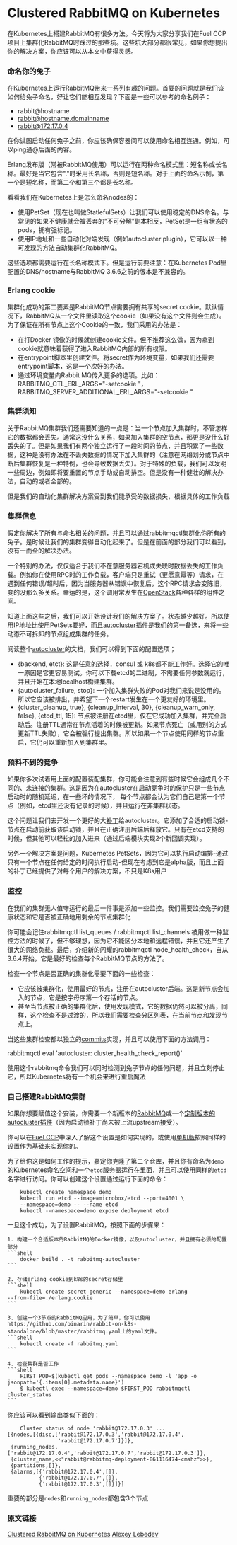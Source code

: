 Clustered RabbitMQ on Kubernetes
===============================

在Kubernetes上搭建RabbitMQ有很多方法。今天将为大家分享我们在Fuel CCP项目上集群化RabbitMQ时踩过的那些坑。这些坑大部分都很常见，如果你想提出你的解决方案，你应该可以从本文中获得灵感。

### 命名你的兔子
在Kubernetes上运行RabbitMQ带来一系列有趣的问题。首要的问题就是我们该如何给兔子命名，好让它们能相互发现？下面是一些可以参考的命名例子：

* rabbit@hostname
* rabbit@hostname.domainname
* rabbit@172.17.0.4

在你试图启动任何兔子之前，你应该确保容器间可以使用命名相互连通。例如，可以ping通@后面的内容。

Erlang发布版（常被RabbitMQ使用）可以运行在两种命名模式里：短名称或长名称。最好是当它包含"."时采用长名称，否则是短名称。对于上面的命名示例，第一个是短名称，而第二个和第三个都是长名称。

看看我们在Kubernetes上是怎么命名nodes的：

* 使用PetSet（现在也叫做StatlefulSets）让我们可以使用稳定的DNS命名。与常见的如果不健康就会被丢弃的“不可分解”副本相反，PetSet是一组有状态的pods，拥有强标记。
* 使用IP地址和一些自动化对端发现（例如autocluster plugin），它可以以一种可发现的方法自动集群化RabbitMQ。

这些选项都需要运行在长名称模式下。但是运行前要注意：在Kubernetes Pod里配置的DNS/hostname与RabbitMQ 3.6.6之前的版本是不兼容的。

### Erlang cookie
集群化成功的第二要素是RabbitMQ节点需要拥有共享的secret cookie。默认情况下，RabbitMQ从一个文件里读取这个cookie（如果没有这个文件则会生成）。为了保证在所有节点上这个Cookie的一致，我们采用的办法是：

* 在打Docker 镜像的时候就创建cookie文件。但不推荐这么做，因为拿到cookie就意味着获得了进入RabbitMQ内部的所有权限。
* 在entrypoint脚本里创建文件。将secret作为环境变量，如果我们还需要entrypoint脚本，这是一个次好的办法。
* 通过环境变量向Rabbit MQ传入更多的选项。比如：RABBITMQ_CTL_ERL_ARGS="-setcookie <our-cookie>"，RABBITMQ_SERVER_ADDITIONAL_ERL_ARGS="-setcookie <our-cookie>"  

### 集群须知
关于RabbitMQ集群我们还需要知道的一点是：当一个节点加入集群时，不管怎样它的数据都会丢失。通常这没什么关系，如果加入集群的空节点，那更是没什么好丢失的了。但是如果我们有两个独立运行了一段时间的节点，并且积累了一些数据，这种是没有办法在不丢失数据的情况下加入集群的（注意在网络划分或节点中断后集群恢复是一种特例，也会导致数据丢失）。对于特殊的负载，我们可以发明一些周边，例如即将要重置的节点手动或自动排空。但是没有一种健壮的解决办法，自动的或者全部的。

但是我们的自动化集群解决方案受到我们能承受的数据损失，根据具体的工作负载

### 集群信息
假定你解决了所有与命名相关的问题，并且可以通过rabbitmqctl集群化你所有的兔子。是时候让我们的集群变得自动化起来了。但是在前面的部分我们可以看到，没有一而全的解决办法。

一个特别的办法，仅仅适合于我们不在意服务器宕机或失联时数据丢失的工作负载。例如你在使用RPC时的工作负载，客户端只是重试（更愿意幂等）请求，在遇到任何错误/超时后，因为当服务器从错误中恢复后，这个RPC请求会变陈旧，变的没那么多关系。幸运的是，这个调用常发生在[OpenStack](https://www.mirantis.com/software/openstack/?utm_campaign=MOS%20weight%20increasing)各种各样的组件之间。

知道上面这些之后，我们可以开始设计我们的解决方案了。状态越少越好。所以使用IP地址比使用PetSets要好，而且[autocluster](http://aweber.github.io/rabbitmq-autocluster/)插件是我们的第一备选，来将一些动态不可拆卸的节点组成集群的任务。

阅读整个[autocluster](https://github.com/aweber/rabbitmq-autocluster/wiki/General%20Settings)的文档，我们可以得到下面的配置选项；

* {backend, etct}: 这是任意的选择，consul 或 k8s都不能工作好。选择它的唯一原因是它更容易测试。你可以下载etcd的二进制，不需要任何参数就运行，并且开始在本地localhost构建集群。
* {autocluster_failure, stop}: 一个加入集群失败的Pod对我们来说是没用的。所以它应该被排出，并希望下一个restart发生在一个更友好的环境里。
* {cluster_cleanup, true}, {cleanup_interval, 30}, {cleanup_warn_only, false}, {etcd_ttl, 15}: 节点被注册在etcd里，仅在它成功加入集群，并完全启动后。注册TTL通常在节点活着的时候被更新。如果节点死亡（或用别的方式更新TTL失败），它会被强行提出集群。所以如果一个节点使用同样的节点重启，它仍可以重新加入到集群里。

### 预料不到的竞争
如果你多次试着用上面的配置装配集群，你可能会注意到有些时候它会组成几个不同的、未连接的集群。这是因为在autocluster在启动竞争时的保护只是一些节点启动时的随机延迟，在一些坏的情况下， 每个节点都会认为它们自己是第一个节点（例如，etcd里还没有记录的时候），并且运行在非集群状态。

这个问题让我们去开发一个更好的大[补丁](https://github.com/aweber/rabbitmq-autocluster/pull/98)给autocluster。它添加了合适的启动锁-节点在启动前获取该启动锁，并且在正确注册后端后释放它。只有在etcd支持的时候，但其他可以轻松的加入进来（通过后端模块实现2个新回调实现）。

另外一个解决方案是问题，Kubernetes PetSets，因为它可以执行启动编排-通过只有一个节点在任何给定的时间执行启动-但现在考虑到它是alpha版，而且上面的补丁已经提供了对每个用户的解决方案，不只是K8s用户

### 监控

在我们的集群无人值守运行的最后一件事是添加一些监控。我们需要监控兔子的健康状态和它是否被正确地用剩余的节点集群化

你可能会记住rabbitmqctl list_queues / rabbitmqctl list_channels 被用做一种监控方法的时候了，但不够理想，因为它不能区分本地和远程错误，并且它还产生了很大的网络负载。最后，介绍新的闪耀的rabbitmqctl node_health_check，自从3.6.4开始，它是最好的检查每个RabbitMQ节点的方法了。

检查一个节点是否正确的集群化需要下面的一些检查：

* 它应该被集群化，使用最好的节点，注册在autocluster后端。这是新节点会加入的节点，它是按字母序第一个存活的节点。
* 甚至当节点被正确的集群化后，使用发现模式，它的数据仍然可以被分离，同样，这个检查不是过渡的，所以我们需要检查分区列表，在当前节点和发现节点上。

当这些集群检查都以独立的[commits](https://github.com/Mirantis/rabbitmq-autocluster/commit/5fee57752a0788bd2358d3f09eae76d4da67f039)实现，并且可以使用下面的方法调用：

rabbitmqctl eval 'autocluster: cluster_health_check_report()'

使用这个rabbitmq命令我们可以同时检测到兔子节点的任何问题，并且立刻停止它，所以Kubernetes将有一个机会来进行重启魔法

### 自己搭建RabbitMQ集群
如果你想要赋值这个安装，你需要一个新版本的[RabbitMQ](https://github.com/rabbitmq/rabbitmq-server/releases/tag/rabbitmq_v3_6_6)或一个[定制版本的autocluster插件](https://github.com/Mirantis/rabbitmq-autocluster/releases/tag/0.6.1.950)（因为启动锁补丁尚未被上流upstream接受）。

你可以在[Fuel CCP](https://github.com/openstack/fuel-ccp-rabbitmq/tree/master/service/files)中深入了解这个设置是如何实现的，或使用[单机版](https://github.com/binarin/rabbit-on-k8s-standalone)按照同样的设置作为基础来实现你的。

为了给你这是如何工作的提示，嘉定你克隆了第二个仓库，并且你有命名为`demo`的Kubernetes命名空间和一个`etcd`服务器运行在里面，并且可以使用同样的`etcd`名字进行访问。你可以创建这个设置通过运行下面的命令：

```shell
    kubectl create namespace demo
    kubectl run etcd --image=microbox/etcd --port=4001 \
    --namespace=demo -- --name etcd
    kubectl --namespace=demo expose deployment etcd
```

一旦这个成功，为了设置RabbitMQ，按照下面的步骤来：

    1. 构建一个合适版本的RabbitMQ的Docker镜像，以及autocluster，并且拥有必须的配置部分
    ```shell
        docker build . -t rabbitmq-autocluster
    ```
    
    2. 存储erlang cookie到k8s的secret存储里
    ```shell
        kubectl create secret generic --namespace=demo erlang
    --from-file=./erlang.cookie
    ```
    
    3. 创建一个3节点的RabbitMQ应用，为了简单，你可以使用https://github.com/binarin/rabbit-on-k8s-standalone/blob/master/rabbitmq.yaml上的yaml文件。
    ```shell
        kubectl create -f rabbitmq.yaml
    ```

    4. 检查集群是否工作
    ```shell
        FIRST_POD=$(kubectl get pods --namespace demo -l 'app -o jsonpath='{.items[0].metadata.name}')
        $ kubectl exec --namespace=demo $FIRST_POD rabbitmqctl cluster_status
    ```

你应该可以看到输出类似下面的：
```shell
    Cluster status of node 'rabbit@172.17.0.3' ...
[{nodes,[{disc,['rabbit@172.17.0.3','rabbit@172.17.0.4',
                'rabbit@172.17.0.7']}]},
 {running_nodes,['rabbit@172.17.0.4','rabbit@172.17.0.7','rabbit@172.17.0.3']},
 {cluster_name,<<"rabbit@rabbitmq-deployment-861116474-cmshz">>},
 {partitions,[]},
 {alarms,[{'rabbit@172.17.0.4',[]},
          {'rabbit@172.17.0.7',[]},
          {'rabbit@172.17.0.3',[]}]}]
```
重要的部分是`nodes`和`running_nodes`都包含3个节点

### 原文链接
[Clustered RabbitMQ on Kubernetes](https://www.mirantis.com/blog/clustered-rabbitmq-kubernetes/?utm_content=buffer1fa9c&utm_medium=social&utm_source=twitter.com&utm_campaign=buffer)
[Alexey Lebedev]()
